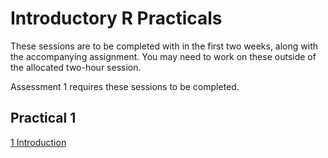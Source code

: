 # Introductory R Practicals

These sessions are to be completed with in the first two weeks, along with the accompanying assignment.
You may need to work on these outside of the allocated two-hour session.

Assessment 1 requires these sessions to be completed.

## Practical 1

[1 Introduction](1_Introduction_To_R.html)